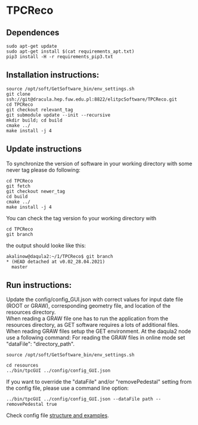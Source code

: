 # TPCReco

## Dependences

```
sudo apt-get update
sudo apt-get install $(cat requirements_apt.txt)
pip3 install -H -r requirements_pip3.txt
```

## Installation instructions:

```
source /opt/soft/GetSoftware_bin/env_settings.sh
git clone ssh://git@dracula.hep.fuw.edu.pl:8822/elitpcSoftware/TPCReco.git
cd TPCReco
git checkout relevant_tag
git submodule update --init --recursive
mkdir build; cd build
cmake ../
make install -j 4
```

## Update instructions

To synchronize the version of software in your working directory with some never tag please do following:

```
cd TPCReco
git fetch
git checkout newer_tag
cd build
cmake ../
make install -j 4
```

You can check the tag version fo your working directory with

```
cd TPCReco
git branch
```

the output should looke like this:

```
akalinow@daqula2:~/1/TPCReco$ git branch
* (HEAD detached at v0.02_28.04.2021)
  master

```


## Run instructions:

Update the  config/config_GUI.json with correct values for input date file (ROOT or GRAW), corresponding geometry file,
and location of the resources directory.  
When reading a GRAW file one has to run the application from the resources directory, as GET software requires a lots of additional files.  
When reading GRAW files setup the GET environment. At the daqula2 node use a following command:
For reading the GRAW files in online mode set  "dataFile": "directory_path". 

```
source /opt/soft/GetSoftware_bin/env_settings.sh
```

``` 
cd resources
../bin/tpcGUI ../config/config_GUI.json
```

If you want to override the "dataFile" and/or "removePedestal" setting from the config file, 
please use a command line option:

```
../bin/tpcGUI ../config/config_GUI.json --dataFile path --removePedestal true
```

Check config file [structure and examples](GUI/config/README.md). 
